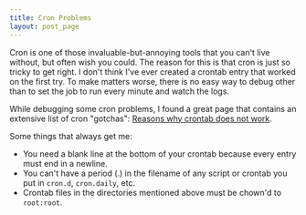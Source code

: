 ```yaml
---
title: Cron Problems
layout: post_page
---
```

Cron is one of those invaluable-but-annoying tools that you can't live without,
but often wish you could. The reason for this is that cron is just so tricky to
get right. I don't think I've ever created a crontab entry that worked on the
first try. To make matters worse, there is no easy way to debug other than to
set the job to run every minute and watch the logs.

While debugging some cron problems, I found a great page that contains an
extensive list of cron "gotchas":
[Reasons why crontab does not work](http://askubuntu.com/questions/23009/reasons-why-crontab-does-not-work).

Some things that always get me:

  * You need a blank line at the bottom of your crontab because every entry must
    end in a newline.
  * You can't have a period (.) in the filename of any script or crontab you put
    in `cron.d`, `cron.daily`, etc.
  * Crontab files in the directories mentioned above must be chown'd to
    `root:root`.
